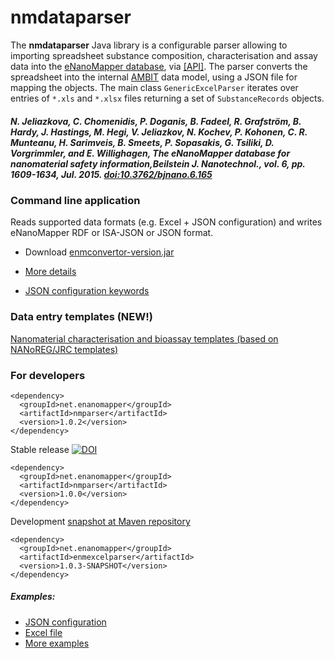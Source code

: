 nmdataparser
============

The **nmdataparser** Java library is a configurable parser allowing to importing spreadsheet substance composition, characterisation and assay data into the [eNanoMapper database](https://apps.ideaconsult.net/enanomapper), via   [[API]](http://enanomapper.github.io/API/#!/substance_1/uploadSubstance). The parser converts the spreadsheet into the internal [AMBIT](http://ambit.sf.net) data model, using a JSON file for mapping the objects.  The main class `GenericExcelParser`  iterates over entries of `*.xls` and `*.xlsx` files returning a set of `SubstanceRecords` objects. 

##### N. Jeliazkova, C. Chomenidis, P. Doganis, B. Fadeel, R. Grafström, B. Hardy, J. Hastings, M. Hegi, V. Jeliazkov, N. Kochev, P. Kohonen, C. R. Munteanu, H. Sarimveis, B. Smeets, P. Sopasakis, G. Tsiliki, D. Vorgrimmler, and E. Willighagen, The eNanoMapper database for nanomaterial safety information,Beilstein J. Nanotechnol., vol. 6, pp. 1609-1634, Jul. 2015. [doi:10.3762/bjnano.6.165](http://dx.doi.org/10.3762/bjnano.6.165)

### Command line application

Reads supported data formats (e.g. Excel + JSON configuration) and writes eNanoMapper RDF or ISA-JSON or JSON format.

* Download [enmconvertor-version.jar](https://nexus.ideaconsult.net/#nexus-search;gav~~enmconvertor~~jar~)

* [More details](http://ambit.sourceforge.net/enanomapper/templates/convertor.html) 

* [JSON configuration keywords](http://ambit.sourceforge.net/enanomapper/templates/jsonconfig.html)

### Data entry templates (NEW!)

[Nanomaterial characterisation and bioassay templates (based on NANoREG/JRC templates)](http://ambit.sourceforge.net/enanomapper/templates) 

### For developers

````
<dependency>
  <groupId>net.enanomapper</groupId>
  <artifactId>nmparser</artifactId>
  <version>1.0.2</version>
</dependency>
````
Stable release [![DOI](https://zenodo.org/badge/2503/enanomapper/nmdataparser.svg)](https://zenodo.org/badge/latestdoi/2503/enanomapper/nmdataparser)
````
<dependency>
  <groupId>net.enanomapper</groupId>
  <artifactId>nmparser</artifactId>
  <version>1.0.0</version>
</dependency>
````

Development [snapshot at Maven repository](https://nexus.ideaconsult.net/#nexus-search;gav~~enmexcelparser~~jar~)
````
<dependency>
  <groupId>net.enanomapper</groupId>
  <artifactId>enmexcelparser</artifactId>
  <version>1.0.3-SNAPSHOT</version>
</dependency>
````
##### Examples:
- [JSON configuration](https://github.com/enanomapper/nmdataparser/blob/master/src/test/resources/net/enanomapper/parser/csv/ProteinCoronaTest1.json)
- [Excel file](https://github.com/enanomapper/nmdataparser/blob/master/src/test/resources/net/enanomapper/parser/csv/ProteinCoronaTest1.xlsx)
- [More examples](https://github.com/enanomapper/nmdataparser/tree/master/enmexcelparser/src/test/resources/net/enanomapper/parser/csv)


